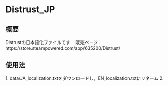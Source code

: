 # Distrust_JP

<h2>概要</h2>
Distrustの日本語化ファイルです．
販売ページ：https://store.steampowered.com/app/635200/Distrust/

<h2>使用法</h2>
1. data/JA_localization.txtをダウンロードし，EN_localization.txtにリネーム</b>
2. 
